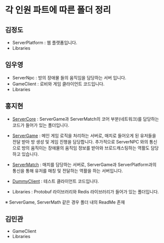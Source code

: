 # 각 인원 파트에 따른 폴더 정리

## 김정도
- ServerPlatform : 웹 플랫폼입니다.
- Libraries


## 임우영
- ServerNpc : 방의 장애물 들의 움직임을 담당하는 서버 입니다.
- GameClient : 로비와 게임 클라이언트 코드입니다.
- Libraries


## 홍지현
- [ServerCore](https://github.com/Hong-Study/bluebird/tree/main/src/ServerCore) : ServerGame과 ServerMatch의 코어 부분(네트워크)를 담당하는 코드가 들어가 있는 폴더입니다.
- [ServerGame](https://github.com/Hong-Study/bluebird/tree/main/src/ServerGame) : 메인 게임 로직을 처리하는 서버로, 매치로 들어오게 된 유저들을 전달 받아 방 생성 및 게임 진행을 담당합니다. 
			   추가적으로 ServerNPC 와의 통신으로 방의 움직이는 장애물의 움직임 정보를 받아와 브로드캐스팅하는 역활도 담당하고 있습니다.

- [ServerMatch](https://github.com/Hong-Study/bluebird/tree/main/src/ServerMatch) : 매치를 담당하는 서버로, ServerGame과 ServerPlatform과의 통신을 통해 유저를 매칭 및 전달하는 역활을 하는 서버입니다.
- [DummyClient](https://github.com/Hong-Study/bluebird/tree/main/src/DummyClient) : 테스트 클라이언트 코드입니다.
- Libraries : Protobuf 라이브러리와 Redis 라이브러리가 들어가 있는 폴더입니다.

※ ServerGame, ServerMath 같은 경우 폴더 내의 ReadMe 존재


## 김민관
- GameClient
- Libraries
